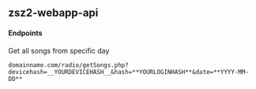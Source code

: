 ## zsz2-webapp-api

#### Endpoints

Get all songs from specific day

`domainname.com/radio/getSongs.php?devicehash=__YOURDEVICEHASH__&hash=**YOURLOGINHASH**&date=**YYYY-MM-DD**`
